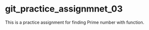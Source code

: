# git_practice_assignmnet_03


This is a practice assignment for finding Prime number with function.
